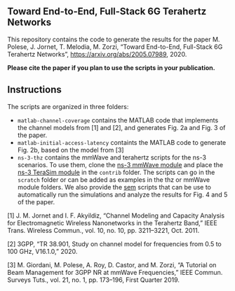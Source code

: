 ## Toward End-to-End, Full-Stack 6G Terahertz Networks

This repository contains the code to generate the results for the paper M. Polese, J. Jornet, T. Melodia, M. Zorzi, “Toward End-to-End, Full-Stack 6G Terahertz Networks”, https://arxiv.org/abs/2005.07989, 2020.

__Please cite the paper if you plan to use the scripts in your publication.__

## Instructions
The scripts are organized in three folders:
- `matlab-channel-coverage` contains the MATLAB code that implements the channel models from [1] and [2], and generates Fig. 2a and Fig. 3 of the paper.
- `matlab-initial-access-latency` containts the MATLAB code to generate Fig. 2b, based on the model from [3]
- `ns-3-thz` contains the mmWave and terahertz scripts for the ns-3 scenarios. To use them, clone the [ns-3 mmWave module](https://github.com/nyuwireless-unipd/ns3-mmwave) and place the [ns-3 TeraSim module](https://github.com/UBnano-Terasim/thz) in the `contrib` folder. The scripts can go in the `scratch` folder or can be added as examples in the thz or mmWave module folders. We also provide the [sem](https://github.com/signetlabdei/sem) scripts that can be use to automatically run the simulations and analyze the results for Fig. 4 and 5 of the paper.

[1] J. M. Jornet and I. F. Akyildiz, “Channel Modeling and Capacity Analysis for Electromagnetic Wireless Nanonetworks in the Terahertz Band,” IEEE Trans. Wireless Commun., vol. 10, no. 10, pp. 3211–3221, Oct. 2011.

[2] 3GPP, “TR 38.901, Study on channel model for frequencies from 0.5 to 100 GHz, V16.1.0,” 2020.

[3] M. Giordani, M. Polese, A. Roy, D. Castor, and M. Zorzi, “A Tutorial on Beam Management for 3GPP NR at mmWave Frequencies,” IEEE Commun. Surveys Tuts., vol. 21, no. 1, pp. 173–196, First Quarter 2019.
